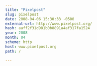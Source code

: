 ```yaml
---
title: "Pixelpost"
slug: pixelpost
date: 2008-04-06 15:30:33 -0500
external-url: http://www.pixelpost.org/
hash: aaff2f31d981b0b8891a4af317fa1524
year: 2008
month: 04
scheme: http
host: www.pixelpost.org
path: /

---
```




